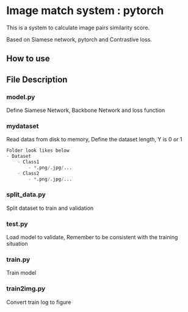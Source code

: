 # Image match system : pytorch

This is a system to calculate image pairs similarity score.

Based on Siamese network, pytorch and Contrastive loss.

## How to use
### 

## File Description
### model.py
Define Siamese Network, Backbone Network and loss function

### mydataset
Read datas from disk to memory, Define the dataset length, Y is 0 or 1
```python
Folder look likes below
- Dataset
	- Class1
		- *.png/.jpg/...
	- Class2
		- *.png/.jpg/...
```

### split_data.py
Split dataset to train and validation

### test.py
Load model to validate, Remember to be consistent with the training situation

### train.py
Train model

### train2img.py
Convert train log to figure
